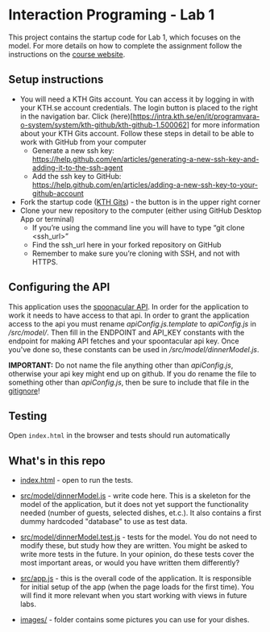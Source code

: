 # Interaction Programing - Lab 1
This project contains the startup code for Lab 1, which focuses on the model. For more details on how to complete the 
assignment follow the instructions on the 
[course website](https://kth.instructure.com/courses/19629/assignments/100296).

## Setup instructions
* You will need a KTH Gits account. You can access it by logging in with your KTH.se account credentials. The login button is placed to the right in the navigation bar. Click (here)[https://intra.kth.se/en/it/programvara-o-system/system/kth-github/kth-github-1.500062] for more information about your KTH Gits account.
Follow these steps in detail to be able to work with GitHub from your computer
    * Generate a new ssh key: 
    https://help.github.com/en/articles/generating-a-new-ssh-key-and-adding-it-to-the-ssh-agent
    * Add the ssh key to GitHub: 
    https://help.github.com/en/articles/adding-a-new-ssh-key-to-your-github-account
* Fork the startup code ([KTH Gits](https://gits-15.sys.kth.se/iprog/dinnerplanner-html/tree/lab1-with-tests)) - 
the button is in the upper right corner
* Clone your new repository to the computer (either using GitHub Desktop App or terminal)
    * If you’re using the command line you will have to type “git clone <ssh_url>”
    * Find the ssh_url here in your forked repository on GitHub
    * Remember to make sure you’re cloning with SSH, and not with HTTPS. 

## Configuring the API
This application uses the [spoonacular API](https://rapidapi.com/spoonacular/api/recipe-food-nutrition). In order for 
the application to work it needs to have access to that api. In order to grant the application access to the api you 
must rename *apiConfig.js.template* to *apiConfig.js* in */src/model/*. Then fill in the ENDPOINT and API_KEY 
constants with the endpoint for making API fetches and your spoontacular api key. Once you've done so, these 
constants can be used in */src/model/dinnerModel.js*.  

**IMPORTANT:** Do not name the file anything other than *apiConfig.js*, otherwise your api key might end up on 
github. If you do rename the file to something other than *apiConfig.js*, then be sure to include that file in the 
[gitignore](https://git-scm.com/docs/gitignore)!

## Testing
Open `index.html` in the browser and tests should run automatically

## What's in this repo
* [index.html](/index.html) - open to run the tests. 
* [src/model/dinnerModel.js](/src/model/dinnerModel.js) - write code here. This is a skeleton for the model of the 
application, but it does not yet support the functionality needed (number of guests, selected dishes, et.c.). It also 
contains a first dummy hardcoded "database" to use as test data.
* [src/model/dinnerModel.test.js](/src/model/dinnerModel.test.js) - tests for the model. You do not need to modify 
these, but study how they are written. You might be asked to write more tests in the future. In your opinion, do 
these tests cover the most important areas, or would you have written them differently? 

* [src/app.js](/src/app.js) - this is the overall code of the application. It is responsible for initial setup of the 
app (when the page loads for the first time). You will find it more relevant when you start working with views in 
future labs.
* [images/](/images) - folder contains some pictures you can use for your dishes.

